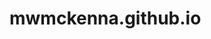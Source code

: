 mwmckenna.github.io
===================
<!DOCTYPE html>
<head>
	<script src="/assets/jquery.js"></script>
	<link href="style.css" rel="stylesheet">
	<script>
		var image = [
			'http://i.imgur.com/kCL15fa.jpg',
			'http://i.imgur.com/2UyMZpw.jpg?2',
			'http://imgur.com/zK2qzz4',
			]
		var currentImage = 0;

		//Show next image
		var nextimage=function() {
		if (currentimage < image.length){
			currentImage = currentImage + 1;
		}}
		//When button is clicked, show next photo
		$(".next").click(function () {
			$("currentImage").show("nextimage");
			}
		//Show first photo as soon as Javascript loads
		nextimage();

	</script>
</head>
<body>
	<div class="TopRight"><img src="http://i.imgur.com/kCL15fa.jpg"
		<Title>Long Island Sound</Title>
	</div>
<h1>Mary McKenna</h1>
	<div class="AboutMe">about me<br />
		<small> Avid Skier. Passionate Painter. I tried coding for the first time as a senior in college and was surprised at how much fun I had doing it. After graduating from college in 2011,  I worked for a women's apparel start-up where I was occasionally able to use the basic knowledge I learned in my HTML course. When the company closed in 2012, I moved to Jackson Hole where I worked as a Reservations Agent for a vacation rental firm. I have always had a knack for numbers and patterns and I think that I would truly enjoy delving deeper into web development. The idea of creating and improving something that is used on a daily basis strongly appeals to me.</small></p>
		<div class="Mary"><img src="http://i.imgur.com/J9VR78V.png?2"></div>
	</div>
	<div id="Gallery">
		<img id="Photo"
		src='http://i.imgur.com/kCL15fa.jpg'>
	<br />
	<button class="next">next</button>
	</div>
	<div class="contact">
		<p>contact<br />
		<small> email: mwmckenna@gmail.com phone: 203.520.1850</p>
	</div>
	<div class="BottomLeft"><img src="http://i.imgur.com/2UyMZpw.jpg?2"<Title>Jackson Lake</Title>
	</div>
</body>